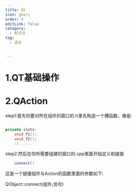 ```yaml
---
title: Qt
icon: gears
order: 4
editLink: false
category:
  - 知识点
tag:
  - 语言


---
```

#
# 1.QT基础操作


# 2.QAction
step1:首先你要对所在组件的窗口的.h里先构造一个槽函数，像是:
```cpp

private slots:
    void f1();
    void f2();
    //......
```
step2:然后在你所需要组建的窗口的.cpp里面开始定义和链接
```cpp
    connect()
```
这是一个链接组件与Action的函数里面的参数如下:

QObject::connect(组件,信号)